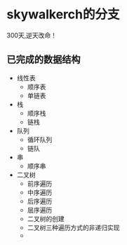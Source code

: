 # skywalkerch的分支 
300天,逆天改命！
## 已完成的数据结构
- 线性表
    - 顺序表
    - 单链表
- 栈
    - 顺序栈
    - 链栈
- 队列
    - 循环队列
    - 链队
- 串
    - 顺序串
- 二叉树
    - 前序遍历
    - 中序遍历
    - 后序遍历
    - 层序遍历
    - 二叉树的创建
    - 二叉树三种遍历方式的非递归实现
    -